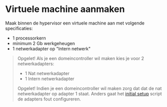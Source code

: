# Virtuele machine aanmaken

Maak binnen de hypervisor een virtuele machine aan met volgende specificaties:

- 1 processorkern
- minimum 2 Gb werkgeheugen
- 1 netwerkadapter op "Intern netwerk"

> Opgelet! Als je een domeincontroller wil maken kies je voor 2 netwerkadapters:
>
> - 1 Nat netwerkadapter
> - 1 Intern netwerkadapter
>
> Opgelet! Indien je een domeincontroller wil maken zorg dat dat de nat netwerkadapter op adapter 1 staat. Anders gaat het [initial setup](../../scripts/domeincontroller/1_initial_setup.ps1) script de adapters fout configureren.
